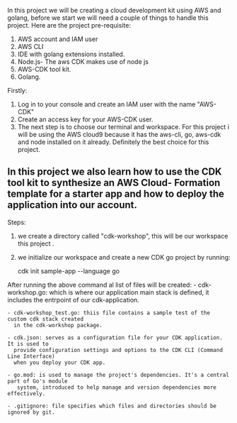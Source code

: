 In this project we will be creating a cloud development kit using AWS and golang, before we start we will need a couple of things to handle this project. Here are the project pre-requisite:

1. AWS account and IAM user
2. AWS CLI
3. IDE with golang extensions installed.
4. Node.js- The aws CDK makes use of node js
5. AWS-CDK tool kit.
6. Golang.

Firstly:
1. Log in to your console and create an IAM user with the name "AWS-CDK"
2. Create an access key for your AWS-CDK user.
3. The next step is to choose our terminal and workspace. For this project  i will be using the AWS cloud9 because it has the aws-cli, go, aws-cdk and node installed on it already. Definitely the best choice
   for this project.

In this project we also learn how to use the CDK tool kit to synthesize an AWS Cloud-
Formation template for a starter app and how to deploy the application into our account.
----------------------------------------------------------------------
Steps: 
1. we create a directory called "cdk-workshop", this will be our workspace this project .

2. we initialize our workspace and create a new CDK go project by running:

    cdk init sample-app --language go

 After running the above command al list of files will be created:
    - cdk-workshop.go: which is where our application main stack is defined, it includes the
      entrpoint of our cdk-application.
      
    - cdk-workshop_test.go: thiis file contains a sample test of the custom cdk stack created 
      in the cdk-workshop package.
     
    - cdk.json: serves as a configuration file for your CDK application. It is used to
      provide configuration settings and options to the CDK CLI (Command Line Interface) 
      when you deploy your CDK app.
    
    - go.mod: is used to manage the project's dependencies. It's a central part of Go's module 
       system, introduced to help manage and version dependencies more effectively.
       
    - .gitignore: file specifies which files and directories should be ignored by git.   
   